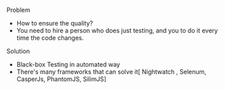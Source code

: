 Problem
  - How to ensure the quality?
  - You need to hire a person who does just testing, and you to do it every time the code changes.

Solution
  - Black-box Testing in automated way
  - There's many frameworks that can solve it[ Nightwatch , Selenum, CasperJs, PhantomJS, SilimJS]

